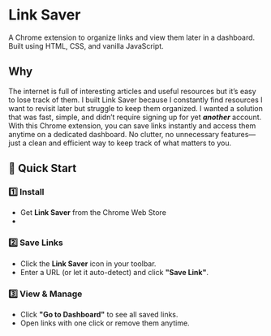 # Link Saver
A  Chrome extension to organize links and view them later in a dashboard. Built using HTML, CSS, and vanilla JavaScript.

## Why

The internet is full of interesting articles and useful resources  but it’s easy to lose track of them. I built Link Saver because I constantly find resources I want to revisit later but struggle to keep them organized. I wanted a solution that was fast, simple, and didn’t require signing up for yet ***another*** account. With this Chrome extension, you can save links instantly and access them anytime on a dedicated dashboard. No clutter, no unnecessary features—just a clean and efficient way to keep track of what matters to you.

## 🚀 Quick Start

### 1️⃣ Install  
- Get **Link Saver** from the Chrome Web Store
- 
### 2️⃣ Save Links  
- Click the **Link Saver** icon in your toolbar.  
- Enter a URL (or let it auto-detect) and click **"Save Link"**.  

### 3️⃣ View & Manage  
- Click **"Go to Dashboard"** to see all saved links.  
- Open links with one click or remove them anytime.  

